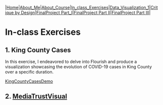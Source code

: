 |[Home](https://radhikag1604.github.io/Telling_Stories_With_Data/)|[About_Me](https://radhikag1604.github.io/Telling_Stories_With_Data/About_Me.html)|[About_Course](https://radhikag1604.github.io/Telling_Stories_With_Data/About_Course.html)|[In_class_Exercises](https://radhikag1604.github.io/Telling_Stories_With_Data/In_class_Exercises.html)|[Data_Visualization_1](https://radhikag1604.github.io/Telling_Stories_With_Data/Data_Visualization_1.html)|[Critique by Design](https://radhikag1604.github.io/Telling_Stories_With_Data/critique-by-design.html)|[FinalProject Part_I](https://radhikag1604.github.io/Telling_Stories_With_Data/final-project-part-one.html)|[FinalProject Part II](https://radhikag1604.github.io/Telling_Stories_With_Data/final-project-part-two.html)|[FinalProject Part III](https://radhikag1604.github.io/Telling_Stories_With_Data/final-project-part-three.html)|

# In-class Exercises

## 1. King County Cases

In this exercise, I endeavored to delve into Flourish and produce a visualization showcasing the evolution of COVID-19 cases in King County over a specific duration.

[KingCountyCasesDemo](https://radhikag1604.github.io/Telling_Stories_With_Data/KingCountyCasesDemo.html)

## 2. [MediaTrustVisual](https://radhikag1604.github.io/Telling_Stories_With_Data/mediatrust.html)
